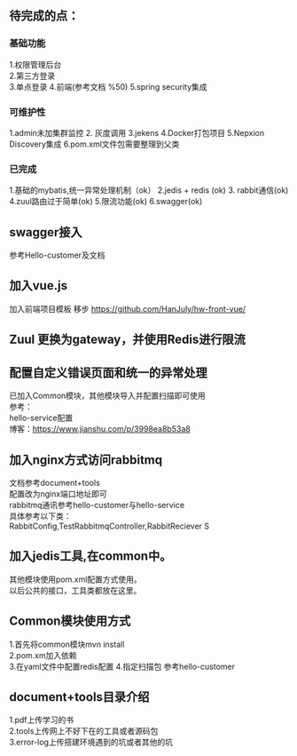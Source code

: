 ## 待完成的点：
### 基础功能
1.权限管理后台  
2.第三方登录  
3.单点登录
4.前端(参考文档 %50)
5.spring security集成



### 可维护性
1.admin未加集群监控
2. 灰度调用
3.jekens
4.Docker打包项目
5.Nepxion Discovery集成
6.pom.xml文件包需要整理到父类

### 已完成
1.基础的mybatis,统一异常处理机制（ok）
2.jedis + redis (ok)
3. rabbit通信(ok)
4.zuul路由过于简单(ok)
5.限流功能(ok)
6.swagger(ok)

## swagger接入
   参考Hello-customer及文档

## 加入vue.js
   加入前端项目模板
   移步 https://github.com/HanJuly/hw-front-vue/

## Zuul 更换为gateway，并使用Redis进行限流

## 配置自定义错误页面和统一的异常处理
   已加入Common模块，其他模块导入并配置扫描即可使用  
   参考：  
      hello-service配置  
      博客：https://www.jianshu.com/p/3998ea8b53a8  

## 加入nginx方式访问rabbitmq
  文档参考document+tools  
  配置改为nginx端口地址即可  
  rabbitmq通讯参考hello-customer与hello-service  
  具体参考以下类：  
    RabbitConfig,TestRabbitmqController,RabbitReciever  S

## 加入jedis工具,在common中。
 其他模块使用pom.xml配置方式使用。  
 以后公共的接口，工具类都放在这里。

## Common模块使用方式
 1.首先将common模块mvn install  
 2.pom.xm加入依赖  
 3.在yaml文件中配置redis配置
 4.指定扫描包
参考hello-customer  


## document+tools目录介绍
1.pdf上传学习的书  
2.tools上传网上不好下在的工具或者源码包  
3.error-log上传搭建环境遇到的坑或者其他的坑



